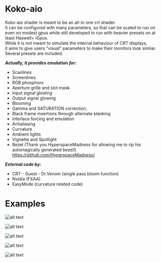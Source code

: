 # Koko-aio

Koko-aio shader is meant to be an all-in one crt shader.<br>
It can be configured with many parameters, so that can be
scaled to run on even on modest gpus while still developed to
run with heavier presets on at least Haswell+ iGpus.<br>
While it is not meant to simulate the internal behaviour of CRT displays,<br>
it aims to give users "visual" parameters to make their monitors look similar.<br>
Several presets are included.<br>

***Actually, it provides emulation for:***
* Scanlines
* Screenlines
* RGB phosphors
* Aperture grille and slot mask.
* Input signal glowing
* Output signal glowing
* Blooming
* Gamma and SATURATION correction,
* Black frame insertions through alternate blanking
* Interlace forcing and emulation
* Antialiasing
* Curvature
* Ambient lights
* Vignette and Spotlight
* Bezel (Thank you HyperspaceMadness for allowing me to rip his automagically generated bezel!)
  https://github.com/HyperspaceMadness/

***External code by:***
* CRT - Guest - Dr.Venom (single pass bloom function)
* Nvidia (FXAA)
* EasyMode (curvature related code)
        
# Examples

![alt text](https://github.com/kokoko3k/koko-aio-slang/blob/main/screenshots/screenshots.2.0/ffight.png?raw=true)

![alt text](https://github.com/kokoko3k/koko-aio-slang/blob/main/screenshots/screenshots.2.0/jim.png?raw=true)

![alt text](https://github.com/kokoko3k/koko-aio-slang/blob/main/screenshots/screenshots.2.0/mvc.png?raw=true)

![alt text](https://github.com/kokoko3k/koko-aio-slang/blob/main/screenshots/screenshots.2.0/sonic.png?raw=true)

![alt text](https://github.com/kokoko3k/koko-aio-slang/blob/main/screenshots/screenshots.2.0/spft.png?raw=true)


